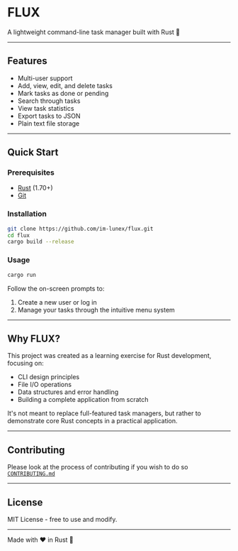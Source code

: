 # FLUX

A lightweight command-line task manager built with Rust 🦀

---

## Features

- Multi-user support
- Add, view, edit, and delete tasks
- Mark tasks as done or pending
- Search through tasks
- View task statistics
- Export tasks to JSON
- Plain text file storage

---

## Quick Start

### Prerequisites

- [Rust](https://rustup.rs/) (1.70+)
- [Git](https://git-scm.com/)

### Installation

```bash
git clone https://github.com/im-lunex/flux.git
cd flux
cargo build --release
```

### Usage

```bash
cargo run
```

Follow the on-screen prompts to:
1. Create a new user or log in
2. Manage your tasks through the intuitive menu system

---

## Why FLUX?

This project was created as a learning exercise for Rust development, focusing on:
- CLI design principles
- File I/O operations
- Data structures and error handling
- Building a complete application from scratch

It's not meant to replace full-featured task managers, but rather to demonstrate core Rust concepts in a practical application.

---

## Contributing

Please look at the process of contributing if you wish to do so [`CONTRIBUTING.md`](contributing.md)

---

## License

MIT License - free to use and modify.

---

Made with ❤️ in Rust 🦀
